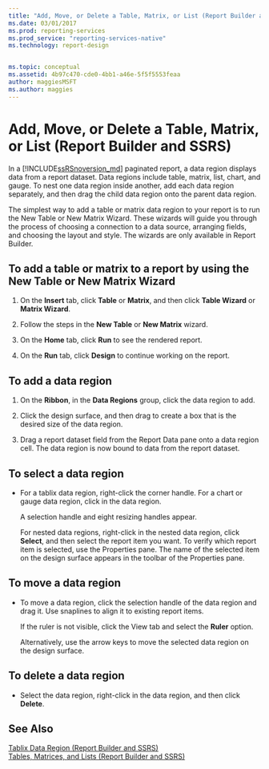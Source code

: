 ```yaml
---
title: "Add, Move, or Delete a Table, Matrix, or List (Report Builder and SSRS) | Microsoft Docs"
ms.date: 03/01/2017
ms.prod: reporting-services
ms.prod_service: "reporting-services-native"
ms.technology: report-design


ms.topic: conceptual
ms.assetid: 4b97c470-cde0-4bb1-a46e-5f5f5553feaa
author: maggiesMSFT
ms.author: maggies
---
```

# Add, Move, or Delete a Table, Matrix, or List (Report Builder and SSRS)
  In a [!INCLUDE[ssRSnoversion_md](../../includes/ssrsnoversion-md.md)] paginated report, a data region displays data from a report dataset. Data regions include table, matrix, list, chart, and gauge. To nest one data region inside another, add each data region separately, and then drag the child data region onto the parent data region.  
  
 The simplest way to add a table or matrix data region to your report is to run the New Table or New Matrix Wizard. These wizards will guide you through the process of choosing a connection to a data source, arranging fields, and choosing the layout and style. The wizards are only available in Report Builder.  
  
## To add a table or matrix to a report by using the New Table or New Matrix Wizard  
  
1.  On the **Insert** tab, click **Table** or **Matrix**, and then click **Table Wizard** or **Matrix Wizard**.  
  
2.  Follow the steps in the **New Table** or **New Matrix** wizard.  
  
3.  On the **Home** tab, click **Run** to see the rendered report.  
  
4.  On the **Run** tab, click **Design** to continue working on the report.  
  
## To add a data region  
  
1.  On the **Ribbon**, in the **Data Regions** group, click the data region to add.  
  
2.  Click the design surface, and then drag to create a box that is the desired size of the data region.  
  
3.  Drag a report dataset field from the Report Data pane onto a data region cell. The data region is now bound to data from the report dataset.  
  
## To select a data region  
  
-   For a tablix data region, right-click the corner handle. For a chart or gauge data region, click in the data region.  
  
     A selection handle and eight resizing handles appear.  
  
     For nested data regions, right-click in the nested data region, click **Select**, and then select the report item you want. To verify which report item is selected, use the Properties pane. The name of the selected item on the design surface appears in the toolbar of the Properties pane.  
  
## To move a data region  
  
-   To move a data region, click the selection handle of the data region and drag it. Use snaplines to align it to existing report items.  
  
     If the ruler is not visible, click the View tab and select the **Ruler** option.  
  
     Alternatively, use the arrow keys to move the selected data region on the design surface.  
  
## To delete a data region  
  
-   Select the data region, right-click in the data region, and then click **Delete**.  
  
## See Also  
 [Tablix Data Region &#40;Report Builder and SSRS&#41;](../../reporting-services/report-design/tablix-data-region-report-builder-and-ssrs.md)   
 [Tables, Matrices, and Lists &#40;Report Builder and SSRS&#41;](../../reporting-services/report-design/tables-matrices-and-lists-report-builder-and-ssrs.md)  
  
  
